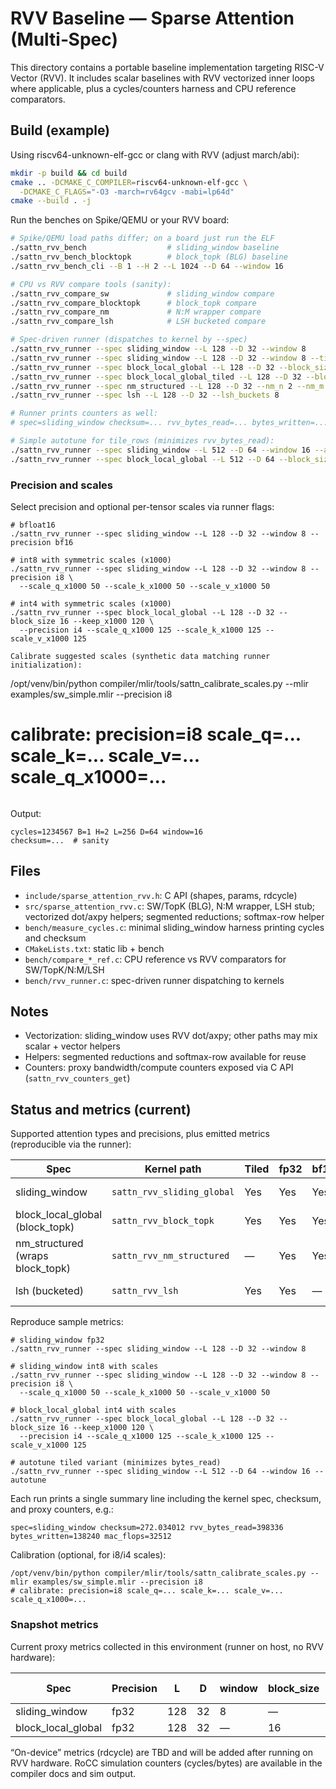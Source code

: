 # RVV Baseline — Sparse Attention (Multi‑Spec)

This directory contains a portable baseline implementation targeting RISC-V Vector (RVV). It includes scalar baselines with RVV vectorized inner loops where applicable, plus a cycles/counters harness and CPU reference comparators.

## Build (example)

Using riscv64-unknown-elf-gcc or clang with RVV (adjust march/abi):

```bash
mkdir -p build && cd build
cmake .. -DCMAKE_C_COMPILER=riscv64-unknown-elf-gcc \
  -DCMAKE_C_FLAGS="-O3 -march=rv64gcv -mabi=lp64d"
cmake --build . -j
```

Run the benches on Spike/QEMU or your RVV board:

```bash
# Spike/QEMU load paths differ; on a board just run the ELF
./sattn_rvv_bench                  # sliding_window baseline
./sattn_rvv_bench_blocktopk        # block_topk (BLG) baseline
./sattn_rvv_bench_cli --B 1 --H 2 --L 1024 --D 64 --window 16

# CPU vs RVV compare tools (sanity):
./sattn_rvv_compare_sw             # sliding_window compare
./sattn_rvv_compare_blocktopk      # block_topk compare
./sattn_rvv_compare_nm             # N:M wrapper compare
./sattn_rvv_compare_lsh            # LSH bucketed compare

# Spec-driven runner (dispatches to kernel by --spec)
./sattn_rvv_runner --spec sliding_window --L 128 --D 32 --window 8
./sattn_rvv_runner --spec sliding_window --L 128 --D 32 --window 8 --tile_rows 4   # tiled variant
./sattn_rvv_runner --spec block_local_global --L 128 --D 32 --block_size 64 --keep_x1000 120 --global_tokens 8
./sattn_rvv_runner --spec block_local_global_tiled --L 128 --D 32 --block_size 64 --keep_x1000 120 --global_tokens 8   # tiled BLG
./sattn_rvv_runner --spec nm_structured --L 128 --D 32 --nm_n 2 --nm_m 4
./sattn_rvv_runner --spec lsh --L 128 --D 32 --lsh_buckets 8

# Runner prints counters as well:
# spec=sliding_window checksum=... rvv_bytes_read=... bytes_written=... mac_flops=...

# Simple autotune for tile_rows (minimizes rvv_bytes_read):
./sattn_rvv_runner --spec sliding_window --L 512 --D 64 --window 16 --autotune
./sattn_rvv_runner --spec block_local_global --L 512 --D 64 --block_size 64 --keep_x1000 120 --autotune
```

### Precision and scales

Select precision and optional per-tensor scales via runner flags:

```
# bfloat16
./sattn_rvv_runner --spec sliding_window --L 128 --D 32 --window 8 --precision bf16

# int8 with symmetric scales (x1000)
./sattn_rvv_runner --spec sliding_window --L 128 --D 32 --window 8 --precision i8 \
  --scale_q_x1000 50 --scale_k_x1000 50 --scale_v_x1000 50

# int4 with symmetric scales (x1000)
./sattn_rvv_runner --spec block_local_global --L 128 --D 32 --block_size 16 --keep_x1000 120 \
  --precision i4 --scale_q_x1000 125 --scale_k_x1000 125 --scale_v_x1000 125

Calibrate suggested scales (synthetic data matching runner initialization):

```
/opt/venv/bin/python compiler/mlir/tools/sattn_calibrate_scales.py --mlir examples/sw_simple.mlir --precision i8
# calibrate: precision=i8 scale_q=... scale_k=... scale_v=... scale_q_x1000=...
```
```

Output:

```
cycles=1234567 B=1 H=2 L=256 D=64 window=16
checksum=...  # sanity
```

## Files
- `include/sparse_attention_rvv.h`: C API (shapes, params, rdcycle)
- `src/sparse_attention_rvv.c`: SW/TopK (BLG), N:M wrapper, LSH stub; vectorized dot/axpy helpers; segmented reductions; softmax-row helper
- `bench/measure_cycles.c`: minimal sliding_window harness printing cycles and checksum
- `CMakeLists.txt`: static lib + bench
- `bench/compare_*_ref.c`: CPU reference vs RVV comparators for SW/TopK/N:M/LSH
- `bench/rvv_runner.c`: spec-driven runner dispatching to kernels

## Notes
- Vectorization: sliding_window uses RVV dot/axpy; other paths may mix scalar + vector helpers
- Helpers: segmented reductions and softmax-row available for reuse
- Counters: proxy bandwidth/compute counters exposed via C API (`sattn_rvv_counters_get`)

## Status and metrics (current)

Supported attention types and precisions, plus emitted metrics (reproducible via the runner):

| Spec                         | Kernel path                    | Tiled | fp32 | bf16 | i8  | i4  | Metrics emitted                 |
|------------------------------|--------------------------------|-------|------|------|-----|-----|---------------------------------|
| sliding_window               | `sattn_rvv_sliding_global`     | Yes   | Yes  | Yes  | Yes | Yes | bytes_read/written, mac_flops   |
| block_local_global (block_topk) | `sattn_rvv_block_topk`      | Yes   | Yes  | Yes  | Yes | Yes | bytes_read/written, mac_flops   |
| nm_structured (wraps block_topk) | `sattn_rvv_nm_structured` | —     | Yes  | Yes  | Yes | Yes | bytes_read/written, mac_flops   |
| lsh (bucketed)               | `sattn_rvv_lsh`                | Yes   | Yes  | —    | —   | —   | bytes_read/written, mac_flops   |

Reproduce sample metrics:

```
# sliding_window fp32
./sattn_rvv_runner --spec sliding_window --L 128 --D 32 --window 8

# sliding_window int8 with scales
./sattn_rvv_runner --spec sliding_window --L 128 --D 32 --window 8 --precision i8 \
  --scale_q_x1000 50 --scale_k_x1000 50 --scale_v_x1000 50

# block_local_global int4 with scales
./sattn_rvv_runner --spec block_local_global --L 128 --D 32 --block_size 16 --keep_x1000 120 \
  --precision i4 --scale_q_x1000 125 --scale_k_x1000 125 --scale_v_x1000 125

# autotune tiled variant (minimizes bytes_read)
./sattn_rvv_runner --spec sliding_window --L 512 --D 64 --window 16 --autotune
```

Each run prints a single summary line including the kernel spec, checksum, and proxy counters, e.g.:

```
spec=sliding_window checksum=272.034012 rvv_bytes_read=398336 bytes_written=138240 mac_flops=32512
```

Calibration (optional, for i8/i4 scales):

```
/opt/venv/bin/python compiler/mlir/tools/sattn_calibrate_scales.py --mlir examples/sw_simple.mlir --precision i8
# calibrate: precision=i8 scale_q=... scale_k=... scale_v=... scale_q_x1000=...
```

### Snapshot metrics

Current proxy metrics collected in this environment (runner on host, no RVV hardware):

| Spec               | Precision | L | D | window | block_size | keep_x1000 | global_tokens | RVV proxy bytes_read | bytes_written | mac_flops |
|--------------------|-----------|---|---|--------|------------|------------|---------------|----------------------|---------------|-----------|
| sliding_window     | fp32      |128|32 | 8      | —          | —          | —             | 824,320              | 285,696       | 67,328    |
| block_local_global | fp32      |128|32 | —      | 16         | 120        | 4             | 3,211,264            | 327,680       | 606,208   |

“On-device” metrics (rdcycle) are TBD and will be added after running on RVV hardware. RoCC simulation counters (cycles/bytes) are available in the compiler docs and sim output.
